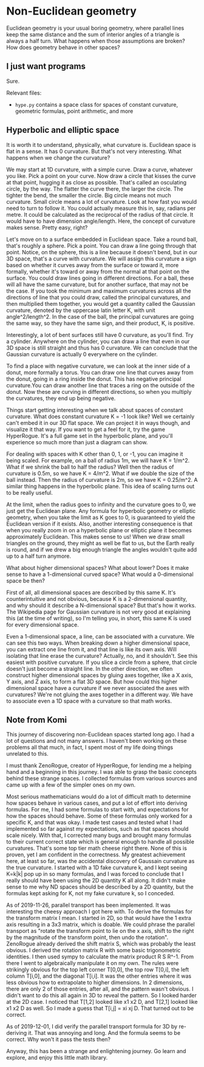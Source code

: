 # Non-Euclidean geometry

Euclidean geometry is your usual boring geometry, where parallel lines keep the same distance and the sum of interior angles of a triangle is always a half turn. What happens when those assumptions are broken? How does geometry behave in other spaces?

I just want programs
---

Sure.

Relevant files:

- `hype.py` contains a space class for spaces of constant curvature, geometric formulas, point arithmetic, and more

Hyperbolic and elliptic space
---

It is worth it to understand, physically, what curvature is. Euclidean space is flat in a sense. It has 0 curvature. But that's not very interesting. What happens when we change the curvature?

We may start at 1D curvature, with a simple curve. Draw a curve, whatever you like. Pick a point on your curve. Now draw a circle that kisses the curve at that point, hugging it as close as possible. That's called an osculating circle, by the way. The flatter the curve there, the larger the circle. The tighter the bend, the smaller the circle. Big circle means not much curvature. Small circle means a lot of curvature. Look at how fast you would need to turn to follow it. You could actually measure this in, say, radians per metre. It could be calculated as the reciprocal of the radius of that circle. It would have to have dimension angle/length. Here, the concept of curvature makes sense. Pretty easy, right?

Let's move on to a surface embedded in Euclidean space. Take a round ball, that's roughly a sphere. Pick a point. You can draw a line going through that point. Notice, on the sphere, this is a line because it doesn't bend, but in our 3D space, that's a curve with curvature. We will assign this curvature a sign based on whether it curves away from the surface or toward it, more formally, whether it's toward or away from the normal at that point on the surface. You could draw lines going in different directions. For a ball, these will all have the same curvature, but for another surface, that may not be the case. If you took the minimum and maximum curvatures across all the directions of line that you could draw, called the principal curvatures, and then multiplied them together, you would get a quantity called the Gaussian curvature, denoted by the uppercase latin letter K, with unit angle^2/length^2. In the case of the ball, the principal curvatures are going the same way, so they have the same sign, and their product, K, is positive.

Interestingly, a lot of bent surfaces still have 0 curvature, as you'll find. Try a cylinder. Anywhere on the cylinder, you can draw a line that even in our 3D space is still straight and thus has 0 curvature. We can conclude that the Gaussian curvature is actually 0 everywhere on the cylinder.

To find a place with negative curvature, we can look at the inner side of a donut, more formally a torus. You can draw one line that curves away from the donut, going in a ring inside the donut. This has negative principal curvature.You can draw another line that traces a ring on the outside of the donut. Now these are curving in different directions, so when you multiply the curvatures, they end up being negative.

Things start getting interesting when we talk about spaces of constant curvature. What does constant curvature K = -1 look like? Well we certainly can't embed it in our 3D flat space. We can project it in ways though, and visualize it that way. If you want to get a feel for it, try the game HyperRogue. It's a full game set in the hyperbolic plane, and you'll experience so much more than just a diagram can show.

For dealing with spaces with K other than 0, 1, or -1, you can imagine it being scaled. For example, on a ball of radius 1m, we will have K = 1/m^2. What if we shrink the ball to half the radius? Well then the radius of curvature is 0.5m, so we have K = 4/m^2. What if we double the size of the ball instead. Then the radius of curvature is 2m, so we have K = 0.25/m^2. A similar thing happens in the hyperbolic plane. This idea of scaling turns out to be really useful.

At the limit, when the radius goes to infinity and the curvature goes to 0, we just get the Euclidean plane. Any formula for hyperbolic geometry or elliptic geometry, when you take the limit as K goes to 0, is guaranteed to yield the Euclidean version if it exists. Also, another interesting consequence is that when you really zoom in on a hyperbolic plane or elliptic plane it becomes approximately Euclidean. This makes sense to us! When we draw small triangles on the ground, they might as well be flat to us, but the Earth really is round, and if we drew a big enough triangle the angles wouldn't quite add up to a half turn anymore.

What about higher dimensional spaces? What about lower? Does it make sense to have a 1-dimensional curved space? What would a 0-dimensional space be then?

First of all, all dimensional spaces are described by this same K. It's counterintuitive and not obvious, because K is a 2-dimensional quantity, and why should it describe a N-dimensional space? But that's how it works. The Wikipedia page for Gaussian curvature is not very good at explaining this (at the time of writing), so I'm telling you, in short, this same K is used for every dimensional space.

Even a 1-dimensional space, a line, can be associated with a curvature. We can see this two ways. When breaking down a higher dimensional space, you can extract one line from it, and that line is like its own axis. Will isolating that line erase the curvature? Actually, no, and it shouldn't. See this easiest with positive curvature. If you slice a circle from a sphere, that circle doesn't just become a straight line. In the other direction, we often construct higher dimensional spaces by gluing axes together, like a X axis, Y axis, and Z axis, to form a flat 3D space. But how could this higher dimensional space have a curvature if we never associated the axes with curvatures? We're not gluing the axes together in a different way. We have to associate even a 1D space with a curvature so that math works.

Note from Komi
---

This journey of discovering non-Euclidean spaces started long ago. I had a lot of questions and not many answers. I haven't been working on these problems all that much, in fact, I spent most of my life doing things unrelated to this.

I must thank ZenoRogue, creator of HyperRogue, for lending me a helping hand and a beginning in this journey. I was able to grasp the basic concepts behind these strange spaces. I collected formulas from various sources and came up with a few of the simpler ones on my own.

Most serious mathematicians would do a lot of difficult math to determine how spaces behave in various cases, and put a lot of effort into deriving formulas. For me, I had some formulas to start with, and expectations for how the spaces should behave. Some of these formulas only worked for a specific K, and that was okay. I made test cases and tested what I had implemented so far against my expectations, such as that spaces should scale nicely. With that, I corrected many bugs and brought many formulas to their current correct state which is general enough to handle all possible curvatures. That's some top tier math cheese right there. None of this is proven, yet I am confident in the correctness. My greatest achievement here, at least so far, was the accidental discovery of Gaussain curvature as the true curvature. I started with a 1D fake curvature k, and I kept seeing K=k|k| pop up in so many formulas, and I was forced to conclude that I really should have been using the 2D quantity K all along. It didn't make sense to me why ND spaces should be described by a 2D quantity, but the formulas kept asking for K, not my fake curvature k, so I conceded.

As of 2019-11-26, parallel transport has been implemented. It was interesting the cheesy approach I got here with. To derive the formulas for the transform matrix I mean. I started in 2D, so that would have the 1 extra axis resulting in a 3x3 matrix, which is doable. We could phrase the parallel transport as "rotate the transform point to lie on the x axis, shift to the right by the magnitude of the transform point, then undo the rotation". ZenoRogue already derived the shift matrix S, which was probably the least obvious. I derived the rotation matrix R with some basic trigonometric identities. I then used sympy to calculate the matrix product R S R^-1. From there I went to algebraically manipulate it on my own. The rules were strikingly obvious for the top left corner T[0,0], the top row T[0,i], the left column T[i,0], and the diagonal T[i,i]. It was the other entries where it was less obvious how to extrapolate to higher dimensions. In 2 dimensions, there are only 2 of those entries, after all, and the pattern wasn't obvious. I didn't want to do this all again in 3D to reveal the pattern. So I looked harder at the 2D case. I noticed that T[1,2] looked like x1 x2 D, and T[2,1] looked like x1 x2 D as well. So I made a guess that T[i,j] = xi xj D. That turned out to be correct.

As of 2019-12-01, I did verify the parallel transport formula for 3D by re-deriving it. That was annoying and long. And the formula seems to be correct. Why won't it pass the tests then?

Anyway, this has been a strange and enlightening journey. Go learn and explore, and enjoy this little math library.
